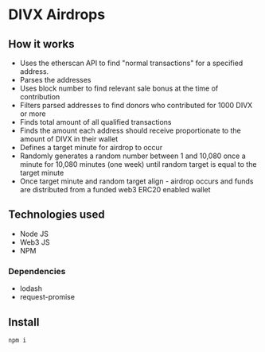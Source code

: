 # DIVX Airdrops

## How it works
- Uses the etherscan API to find "normal transactions" for a specified address.
- Parses the addresses 
- Uses block number to find relevant sale bonus at the time of contribution
- Filters parsed addresses to find donors who contributed for 1000 DIVX or more
- Finds total amount of all qualified transactions
- Finds the amount each address should receive proportionate to the amount of DIVX in their wallet
- Defines a target minute for airdrop to occur
- Randomly generates a random number between 1 and 10,080 once a minute for 10,080 minutes (one week) until random target is equal to the target minute
- Once target minute and random target align - airdrop occurs and funds are distributed from a funded web3 ERC20 enabled wallet

## Technologies used
- Node JS
- Web3 JS
- NPM

### Dependencies
- lodash
- request-promise

## Install
``` npm i ```

